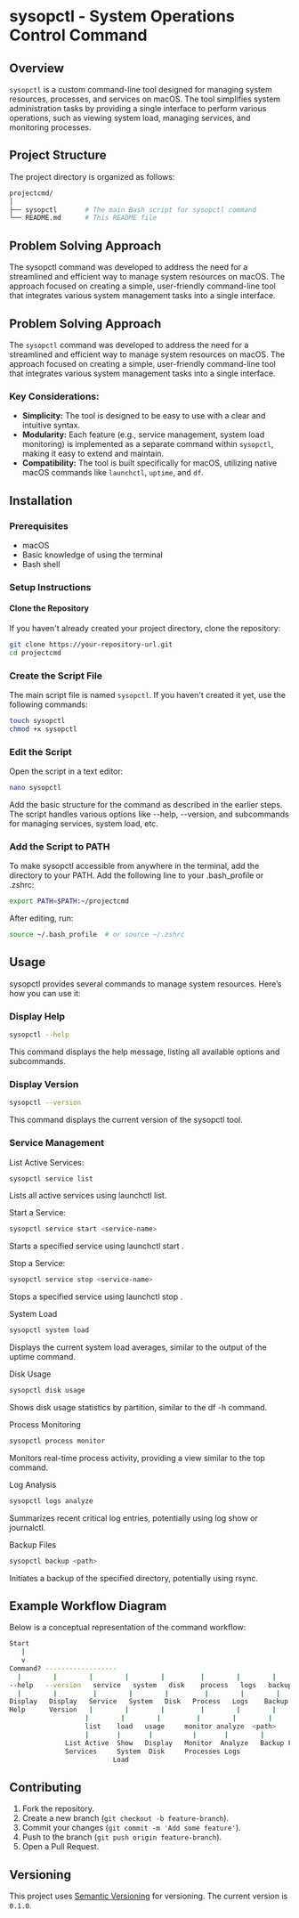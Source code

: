 # sysopctl - System Operations Control Command

## Overview
`sysopctl` is a custom command-line tool designed for managing system resources, processes, and services on macOS. The tool simplifies system administration tasks by providing a single interface to perform various operations, such as viewing system load, managing services, and monitoring processes.

## Project Structure
The project directory is organized as follows:

```bash
projectcmd/
│
├── sysopctl       # The main Bash script for sysopctl command
└── README.md      # This README file
```
## Problem Solving Approach
The sysopctl command was developed to address the need for a streamlined and efficient way to manage system resources on macOS. The approach focused on creating a simple, user-friendly command-line tool that integrates various system management tasks into a single interface.

## Problem Solving Approach
The `sysopctl` command was developed to address the need for a streamlined and efficient way to manage system resources on macOS. The approach focused on creating a simple, user-friendly command-line tool that integrates various system management tasks into a single interface.

### Key Considerations:
- **Simplicity:** The tool is designed to be easy to use with a clear and intuitive syntax.
- **Modularity:** Each feature (e.g., service management, system load monitoring) is implemented as a separate command within `sysopctl`, making it easy to extend and maintain.
- **Compatibility:** The tool is built specifically for macOS, utilizing native macOS commands like `launchctl`, `uptime`, and `df`.

## Installation

### Prerequisites
- macOS
- Basic knowledge of using the terminal
- Bash shell

### Setup Instructions

#### Clone the Repository
If you haven't already created your project directory, clone the repository:

```bash
git clone https://your-repository-url.git
cd projectcmd
```


### Create the Script File
The main script file is named `sysopctl`. If you haven't created it yet, use the following commands:

```bash
touch sysopctl
chmod +x sysopctl
```

### Edit the Script
Open the script in a text editor:

```bash
nano sysopctl
```
Add the basic structure for the command as described in the earlier steps. The script handles various options like --help, --version, and subcommands for managing services, system load, etc.

### Add the Script to PATH
To make sysopctl accessible from anywhere in the terminal, add the directory to your PATH. Add the following line to your .bash_profile or .zshrc:

```bash
export PATH=$PATH:~/projectcmd
```
After editing, run:

```bash
source ~/.bash_profile  # or source ~/.zshrc
```
## Usage
sysopctl provides several commands to manage system resources. Here’s how you can use it:

### Display Help
```bash
sysopctl --help
```
This command displays the help message, listing all available options and subcommands.

### Display Version
```bash
sysopctl --version
```
This command displays the current version of the sysopctl tool.

### Service Management
List Active Services:
```bash
sysopctl service list
```
Lists all active services using launchctl list.

Start a Service:
```bash
sysopctl service start <service-name>
```
Starts a specified service using launchctl start <service-name>.

Stop a Service:
```bash
sysopctl service stop <service-name>
```
Stops a specified service using launchctl stop <service-name>.

System Load
```bash
sysopctl system load
```
Displays the current system load averages, similar to the output of the uptime command.

Disk Usage
```bash
sysopctl disk usage
```
Shows disk usage statistics by partition, similar to the df -h command.

Process Monitoring
```bash
sysopctl process monitor
```
Monitors real-time process activity, providing a view similar to the top command.

Log Analysis
```bash
sysopctl logs analyze
```
Summarizes recent critical log entries, potentially using log show or journalctl.

Backup Files
```bash
sysopctl backup <path>
```
Initiates a backup of the specified directory, potentially using rsync.

## Example Workflow Diagram
Below is a conceptual representation of the command workflow:
```bash
Start
   |
   v
Command? ------------------
  |        |        |        |        |         |        |        |
--help   --version   service   system   disk    process   logs   backup
  |        |         |        |        |         |        |        |    
Display   Display   Service   System   Disk   Process   Logs    Backup
Help      Version   |        |        |         |        |        |    
                   |        |        |         |        |        |    
                   list    load   usage     monitor analyze  <path>
                   |       |       |          |       |        |
              List Active  Show   Display   Monitor  Analyze   Backup Files
              Services     System  Disk     Processes Logs
                          Load
```

## Contributing
1. Fork the repository.
2. Create a new branch (`git checkout -b feature-branch`).
3. Commit your changes (`git commit -m 'Add some feature'`).
4. Push to the branch (`git push origin feature-branch`).
5. Open a Pull Request.

## Versioning
This project uses [Semantic Versioning](https://semver.org/) for versioning. The current version is `0.1.0`.









